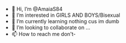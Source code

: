 - 👋 Hi, I’m @AmaiaS84
- 👀 I’m interested in GIRLS AND BOYS/Bisexual
- 🌱 I’m currently learning nothing cus im dumb
- 💞️ I’m looking to collaborate on ...
- 📫 How to reach me don't-

<!---
AmaiaS84/AmaiaS84 is a ✨ special ✨ repository because its `README.md` (this file) appears on your GitHub profile.
You can click the Preview link to take a look at your changes.
--->
